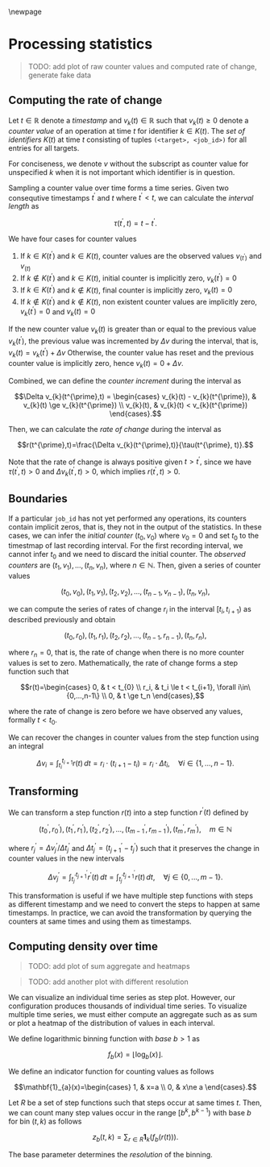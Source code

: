 \newpage

# Processing statistics
> TODO: add plot of raw counter values and computed rate of change, generate fake data

## Computing the rate of change
Let $t\in\mathbb{R}$ denote a *timestamp* and $v_{k}(t)\in\mathbb{R}$ such that $v_{k}(t)\ge 0$ denote a *counter value* of an operation at time $t$ for identifier $k\in K(t)$.
The *set of identifiers* $K(t)$ at time $t$ consisting of tuples `(<target>, <job_id>)` for all entries for all targets.

For conciseness, we denote $v$ without the subscript as counter value for unspecified $k$ when it is not important which identifier is in question.

Sampling a counter value over time forms a time series.
Given two consequtive timestamps $t^{\prime}$ and $t$ where $t^\prime < t,$ we can calculate the *interval length* as 

$$\tau(t^{\prime}, t) = t - t^{\prime}.$$

We have four cases for counter values

1) If $k \in K(t^{\prime})$ and $k\in K(t)$, counter values are the observed values $v_(t^{\prime})$ and $v_(t)$
2) If $k \notin K(t^{\prime})$ and $k\in K(t)$, initial counter is implicitly zero, $v_k(t^{\prime})=0$
3) If $k \in K(t^{\prime})$ and $k\notin K(t)$, final counter is implicitly zero, $v_k(t)=0$
4) If $k \notin K(t^{\prime})$ and $k\notin K(t)$, non existent counter values are implicitly zero, $v_k(t^{\prime})=0$ and $v_k(t)=0$

If the new counter value $v_{k}(t)$ is greater than or equal to the previous value $v_{k}(t^{\prime})$, the previous value was incremented by $\Delta v$ during the interval, that is, $v_{k}(t)=v_{k}(t^{\prime})+\Delta v$
Otherwise, the counter value has reset and the previous counter value is implicitly zero, hence $v_{k}(t)=0+\Delta v.$

Combined, we can define the *counter increment* during the interval as

$$\Delta v_{k}(t^{\prime},t) = 
\begin{cases}
v_{k}(t) - v_{k}(t^{\prime}), & v_{k}(t) \ge v_{k}(t^{\prime}) \\
v_{k}(t), & v_{k}(t) < v_{k}(t^{\prime})
\end{cases}.$$


Then, we can calculate the *rate of change* during the interval as

$$r(t^{\prime},t)=\frac{\Delta v_{k}(t^{\prime},t)}{\tau(t^{\prime}, t)}.$$

Note that the rate of change is always positive given $t > t^{\prime},$ since we have $\tau(t^{\prime}, t) > 0$ and $\Delta v_{k}(t^{\prime}, t) > 0,$ which implies $r(t^{\prime}, t) > 0.$


## Boundaries
If a particular `job_id` has not yet performed any operations, its counters contain implicit zeros, that is, they not in the output of the statistics.
In these cases, we can infer the *initial counter* $(t_0, v_0)$ where $v_0=0$ and set $t_0$ to the timestmap of last recording interval.
For the first recording interval, we cannot infer $t_0$ and we need to discard the initial counter.
The *observed counters* are $(t_1,v_1),...,(t_n,v_n),$ where $n\in\mathbb{N}.$
Then, given a series of counter values

$$(t_0, v_0), (t_1, v_1), (t_2, v_2), ..., (t_{n-1}, v_{n-1}), (t_n, v_n),$$

we can compute the series of rates of change $r_i$ in the interval $[t_i,t_{i+1})$ as described previously and obtain

$$(t_0, r_0), (t_1, r_1), (t_2, r_2),...,(t_{n-1}, r_{n-1}), (t_n, r_n),$$

where $r_n=0,$ that is, the rate of change when there is no more counter values is set to zero.
Mathematically, the rate of change forms a step function such that

$$r(t)=\begin{cases}
0, & t < t_{0} \\
r_i, & t_i \le t < t_{i+1}, \forall i\in\{0,...,n-1\} \\
0, & t \ge t_n
\end{cases},$$

where the rate of change is zero before we have observed any values, formally $t < t_{0}.$

We can recover the changes in counter values from the step function using an integral

$$\Delta v_{i}=\int_{t_{i}}^{t_{i+1}} r(t)\,dt = r_{i} \cdot (t_{i+1}-t_{i}) = r_{i}\cdot\Delta t_{i},\quad \forall i\in\{1,...,n-1\}.$$


## Transforming
We can transform a step function $r(t)$ into a step function $r^\prime(t)$ defined by 

$$(t_0^\prime, r_0^\prime), (t_1^\prime, r_1^\prime), (t_2^\prime, r_2^\prime),...,(t_{m-1}^\prime, r_{m-1}^\prime), (t_m^\prime, r_m^\prime),\quad m\in\mathbb{N}$$

where
$r_{j}^{\prime} = \Delta v_{j}^{\prime} / \Delta t_{j}^{\prime}$ and
$\Delta t_{j}^{\prime} = (t_{j+1}^\prime - t_{j}^\prime)$
such that it preserves the change in counter values in the new intervals

$$
\Delta v_{j}^\prime = 
\int_{t_{j}^\prime}^{t_{j+1}^\prime} r^\prime(t)\,dt = 
\int_{t_{j}^\prime}^{t_{j+1}^\prime} r(t)\,dt, \quad \forall j\in\{0,...,m-1\}.
$$

This transformation is useful if we have multiple step functions with steps as different timestamp and we need to convert the steps to happen at same timestamps.
In practice, we can avoid the transformation by querying the counters at same times and using them as timestamps.


## Computing density over time
> TODO: add plot of sum aggregate and heatmaps

> TODO: add another plot with different resolution

We can visualize an individual time series as step plot.
However, our configuration produces thousands of individual time series.
To visualize multiple time series, we must either compute an aggregate such as as sum or plot a heatmap of the distribution of values in each interval.

We define logarithmic binning function with *base* $b > 1$ as

$$f_{b}(x)=\lfloor \log_{b}(x) \rfloor.$$

We define an indicator function for counting values as follows

$$\mathbf{1}_{a}(x)=\begin{cases}
1, & x=a \\
0, & x\ne a
\end{cases}.$$

Let $R$ be a set of step functions such that steps occur at same times $t.$
Then, we can count many step values occur in the range $[b^k,b^{k-1})$ with base $b$ for bin $(t, k)$ as follows

$$z_{b}(t, k)=\sum_{r\in R} \mathbf{1}_{k}(f_b(r(t))).$$

The base parameter determines the *resolution* of the binning.

